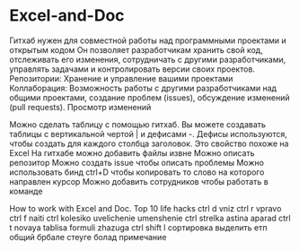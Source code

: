 # Excel-and-Doc
Гитхаб нужен для совместной работы над программными проектами и открытым кодом
Он позволяет разработчикам хранить свой код, отслеживать его изменения, сотрудничать с другими разработчиками, управлять задачами и контролировать версии своих проектов.
Репозитории: Хранение и управление вашими проектами
Коллаборация: Возможность работы с другими разработчиками над общими проектами, создание проблем (issues), обсуждение изменений (pull requests).
Просмотр изменений


Можно сделать таблицу с помощью гитхаб. Вы можете создавать таблицы с вертикальной чертой | и дефисами -. Дефисы используются, чтобы создать для каждого столбца заголовок. Это свойство похоже на Excel
На гитхабе можно добавить файлы извне
Можно описать репозитор
Можно создать issue чтобы описать проблемы
Можно использовать бинд ctrl+D чтобы копировать то слово на которого направлен курсор
Можно добавить сотрудников чтобы работать в команде

How to work with Excel and Doc. Top 10 life hacks
ctrl d vniz
ctrl r vpravo
ctrl f naiti
ctrl kolesiko uvelichenie umenshenie
ctrl strelka astina aparad
ctrl t novaya tablisa
formuli zhazuga
ctrl shift l сортировка
выделить етп общий брбале стеуге болад
примечание
